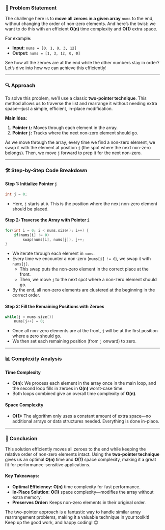 ### 🚀 Problem Statement

The challenge here is to **move all zeroes in a given array** `nums` to the end, without changing the order of non-zero elements. And here’s the twist: we want to do this with an efficient **O(n)** time complexity and **O(1)** extra space.

For example:
- **Input:** `nums = [0, 1, 0, 3, 12]`
- **Output:** `nums = [1, 3, 12, 0, 0]`

See how all the zeroes are at the end while the other numbers stay in order? Let’s dive into how we can achieve this efficiently! 

---

### 🔍 Approach

To solve this problem, we’ll use a classic **two-pointer technique**. This method allows us to traverse the list and rearrange it without needing extra space—just a simple, efficient, in-place modification.

**Main Idea:**
1. **Pointer `i`:** Moves through each element in the array.
2. **Pointer `j`:** Tracks where the next non-zero element should go.

As we move through the array, every time we find a non-zero element, we swap it with the element at position `j` (the spot where the next non-zero belongs). Then, we move `j` forward to prep it for the next non-zero.

---

### 🛠️ Step-by-Step Code Breakdown

#### Step 1: Initialize Pointer `j`
```cpp
int j = 0;
```
- Here, `j` starts at `0`. This is the position where the next non-zero element should be placed.

#### Step 2: Traverse the Array with Pointer `i`
```cpp
for(int i = 0; i < nums.size(); i++) {
    if(nums[i] != 0)
        swap(nums[i], nums[j]), j++;
}
```
- We iterate through each element in `nums`.
- Every time we encounter a non-zero (`nums[i] != 0`), we swap it with `nums[j]`.
    - This swap puts the non-zero element in the correct place at the front.
    - Then, we move `j` to the next spot where a non-zero element should go.
- By the end, all non-zero elements are clustered at the beginning in the correct order.

#### Step 3: Fill the Remaining Positions with Zeroes
```cpp
while(j < nums.size())
    nums[j++] = 0;
```
- Once all non-zero elements are at the front, `j` will be at the first position where a zero should go.
- We then set each remaining position (from `j` onward) to zero.

---

### 📊 Complexity Analysis

#### Time Complexity
- **O(n):** We process each element in the array once in the main loop, and the second loop fills in zeroes in **O(n)** worst-case time.
- Both loops combined give an overall time complexity of **O(n)**.

#### Space Complexity
- **O(1):** The algorithm only uses a constant amount of extra space—no additional arrays or data structures needed. Everything is done in-place.

---

### 🎯 Conclusion

This solution efficiently moves all zeroes to the end while keeping the relative order of non-zero elements intact. Using the **two-pointer technique** gives us an optimal **O(n)** time and **O(1)** space complexity, making it a great fit for performance-sensitive applications.

#### Key Takeaways:
- **Optimal Efficiency:** **O(n)** time complexity for fast performance.
- **In-Place Solution:** **O(1)** space complexity—modifies the array without extra memory.
- **Preserves Order:** Keeps non-zero elements in their original order.

The two-pointer approach is a fantastic way to handle similar array rearrangement problems, making it a valuable technique in your toolkit! Keep up the good work, and happy coding! 😊
